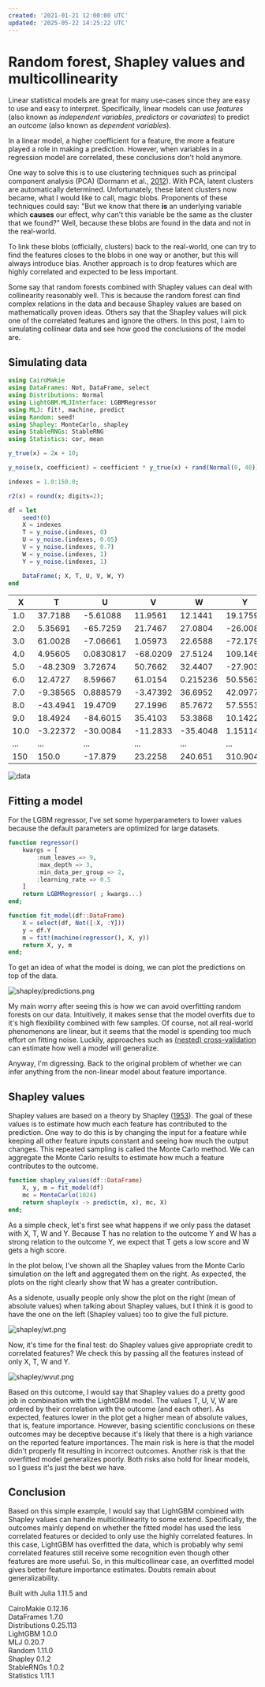 ```yaml
---
created: '2021-01-21 12:00:00 UTC'
updated: '2025-05-22 14:25:22 UTC'
---
```


# Random forest, Shapley values and multicollinearity

Linear statistical models are great for many use-cases since they are easy to use and easy to interpret.
Specifically, linear models can use _features_ (also known as _independent variables_, _predictors_ or _covariates_) to predict an _outcome_ (also known as _dependent variables_).

In a linear model, a higher coefficient for a feature, the more a feature played a role in making a prediction.
However, when variables in a regression model are correlated, these conclusions don't hold anymore.

One way to solve this is to use clustering techniques such as principal component analysis (PCA) (Dormann et al., [2012](https://doi.org/10.1111/j.1600-0587.2012.07348.x)).
With PCA, latent clusters are automatically determined.
Unfortunately, these latent clusters now became, what I would like to call, magic blobs.
Proponents of these techniques could say:
"But we know that there **is** an underlying variable which **causes** our effect, why can't this variable be the same as the cluster that we found?"
Well, because these blobs are found in the data and not in the real-world.

To link these blobs (officially, clusters) back to the real-world, one can try to find the features closes to the blobs in one way or another, but this will always introduce bias.
Another approach is to drop features which are highly correlated and expected to be less important.

Some say that random forests combined with Shapley values can deal with collinearity reasonably well.
This is because the random forest can find complex relations in the data and because Shapley values are based on mathematically proven ideas.
Others say that the Shapley values will pick one of the correlated features and ignore the others.
In this post, I aim to simulating collinear data and see how good the conclusions of the model are.

## Simulating data

```julia
using CairoMakie
using DataFrames: Not, DataFrame, select
using Distributions: Normal
using LightGBM.MLJInterface: LGBMRegressor
using MLJ: fit!, machine, predict
using Random: seed!
using Shapley: MonteCarlo, shapley
using StableRNGs: StableRNG
using Statistics: cor, mean
```

```julia
y_true(x) = 2x + 10;
```

```julia
y_noise(x, coefficient) = coefficient * y_true(x) + rand(Normal(0, 40));
```

```julia
indexes = 1.0:150.0;
```

```julia
r2(x) = round(x; digits=2);
```

```julia
df = let
    seed!(0)
    X = indexes
    T = y_noise.(indexes, 0)
    U = y_noise.(indexes, 0.05)
    V = y_noise.(indexes, 0.7)
    W = y_noise.(indexes, 1)
    Y = y_noise.(indexes, 1)

    DataFrame(; X, T, U, V, W, Y)
end
```

X | T | U | V | W | Y
--- | --- | --- | --- | --- | ---
1.0 | 37.7188 | -5.61088 | 11.9561 | 12.1441 | 19.1759
2.0 | 5.35691 | -65.7259 | 21.7467 | 27.0804 | -26.0083
3.0 | 61.0028 | -7.06661 | 1.05973 | 22.6588 | -72.1792
4.0 | 4.95605 | 0.0830817 | -68.0209 | 27.5124 | 109.146
5.0 | -48.2309 | 3.72674 | 50.7662 | 32.4407 | -27.9034
6.0 | 12.4727 | 8.59667	| 61.0154 | 0.215236 | 50.5563
7.0 | -9.38565 | 0.888579 | -3.47392 | 36.6952 | 42.0977
8.0 | -43.4941 | 19.4709 | 27.1996 | 85.7672 | 57.5553
9.0 | 18.4924 | -84.6015 | 35.4103 | 53.3868 | 10.1422
10.0 | -3.22372 | -30.0084 | -11.2833 | -35.4048 | 1.15114
... | ... | ... | ... | ... | ...
150 | 150.0 | -17.879 | 23.2258 | 240.651 | 310.904 | 228.384

![data](/files/e80f59ace2862d34)

## Fitting a model

For the LGBM regressor, I've set some hyperparameters to lower values because the default parameters are optimized for large datasets.

```julia
function regressor()
    kwargs = [
        :num_leaves => 9,
        :max_depth => 3,
        :min_data_per_group => 2,
        :learning_rate => 0.5
    ]
    return LGBMRegressor( ; kwargs...)
end;
```

```julia
function fit_model(df::DataFrame)
    X = select(df, Not([:X, :Y]))
    y = df.Y
    m = fit!(machine(regressor(), X, y))
    return X, y, m
end;
```

To get an idea of what the model is doing, we can plot the predictions on top of the data.

![shapley/predictions.png](/files/7f3319f234dad8be)

My main worry after seeing this is how we can avoid overfitting random forests on our data.
Intuitively, it makes sense that the model overfits due to it's high flexibility combined with few samples.
Of course, not all real-world phenomenons are linear, but it seems that the model is spending too much effort on fitting noise.
Luckily, approaches such as [(nested) cross-validation](/posts/nested-cv) can estimate how well a model will generalize.

Anyway, I'm digressing.
Back to the original problem of whether we can infer anything from the non-linear model about feature importance.

## Shapley values

Shapley values are based on a theory by Shapley ([1953](https://doi.org/10.1515/9781400881970-018)).
The goal of these values is to estimate how much each feature has contributed to the prediction.
One way to do this is by changing the input for a feature while keeping all other feature inputs constant and seeing how much the output changes.
This repeated sampling is called the Monte Carlo method.
We can aggregate the Monte Carlo results to estimate how much a feature contributes to the outcome.

```julia
function shapley_values(df::DataFrame)
    X, y, m = fit_model(df)
    mc = MonteCarlo(1024)
    return shapley(x -> predict(m, x), mc, X)
end;
```

As a simple check, let's first see what happens if we only pass the dataset with X, T, W and Y.
Because T has no relation to the outcome Y and W has a strong relation to the outcome Y, we expect that T gets a low score and W gets a high score.

In the plot below, I've shown all the Shapley values from the Monte Carlo simulation on the left and aggregated them on the right.
As expected, the plots on the right clearly show that W has a greater contribution.

As a sidenote, usually people only show the plot on the right (mean of absolute values) when talking about Shapley values, but I think it is good to have the one on the left (Shapley values) too to give the full picture.

![shapley/wt.png](/files/065713e6653f8577)

Now, it's time for the final test: do Shapley values give appropriate credit to correlated features? We check this by passing all the features instead of only X, T, W and Y.

![shapley/wvut.png](/files/b7a42af84ba86b53)

Based on this outcome, I would say that Shapley values do a pretty good job in combination with the LightGBM model.
The values T, U, V, W are ordered by their correlation with the outcome (and each other).
As expected, features lower in the plot get a higher mean of absolute values, that is, feature importance.
However, basing scientific conclusions on these outcomes may be deceptive because it's likely that there is a high variance on the reported feature importances.
The main risk is here is that the model didn't properly fit resulting in incorrect outcomes.
Another risk is that the overfitted model generalizes poorly.
Both risks also hold for linear models, so I guess it's just the best we have.

## Conclusion

Based on this simple example, I would say that LightGBM combined with Shapley values can handle multicollinearity to some extend.
Specifically, the outcomes mainly depend on whether the fitted model has used the less correlated features or decided to only use the highly correlated features.
In this case, LightGBM has overfitted the data, which is probably why semi correlated features still receive some recognition even though other features are more useful.
So, in this multicollinear case, an overfitted model gives better feature importance estimates.
Doubts remain about generalizability.

Built with Julia 1.11.5 and

CairoMakie 0.12.16 \
DataFrames 1.7.0 \
Distributions 0.25.113 \
LightGBM 1.0.0 \
MLJ 0.20.7 \
Random 1.11.0 \
Shapley 0.1.2 \
StableRNGs 1.0.2 \
Statistics 1.11.1

